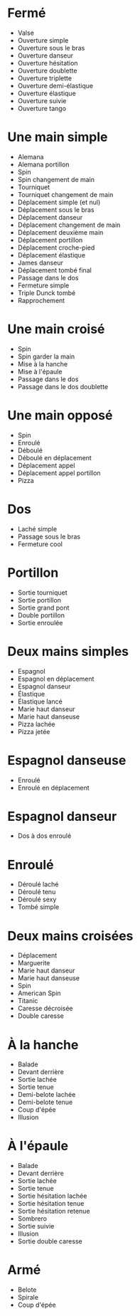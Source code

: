 Fermé
=====

- Valse
- Ouverture simple
- Ouverture sous le bras
- Ouverture danseur
- Ouverture hésitation
- Ouverture doublette
- Ouverture triplette
- Ouverture demi-élastique
- Ouverture élastique
- Ouverture suivie
- Ouverture tango


Une main simple
===============

- Alemana
- Alemana portillon
- Spin
- Spin changement de main
- Tourniquet
- Tourniquet changement de main
- Déplacement simple (et nul)
- Déplacement sous le bras
- Déplacement danseur
- Déplacement changement de main
- Déplacement deuxième main
- Déplacement portillon
- Déplacement croche-pied
- Déplacement élastique
- James danseur
- Déplacement tombé final
- Passage dans le dos
- Fermeture simple
- Triple Dunck tombé
- Rapprochement


Une main croisé
===============

- Spin
- Spin garder la main
- Mise à la hanche
- Mise à l'épaule
- Passage dans le dos
- Passage dans le dos doublette


Une main opposé
===============

- Spin
- Enroulé
- Déboulé
- Déboulé en déplacement
- Déplacement appel
- Déplacement appel portillon
- Pizza


Dos
===

- Laché simple
- Passage sous le bras
- Fermeture cool


Portillon
=========

- Sortie tourniquet
- Sortie portillon
- Sortie grand pont
- Double portillon
- Sortie enroulée


Deux mains simples
==================

- Espagnol
- Espagnol en déplacement
- Espagnol danseur
- Élastique
- Élastique lancé
- Marie haut danseur
- Marie haut danseuse
- Pizza lachée
- Pizza jetée


Espagnol danseuse
=================

- Enroulé
- Enroulé en déplacement


Espagnol danseur
================

- Dos à dos enroulé


Enroulé
=======

- Déroulé laché
- Déroulé tenu
- Déroulé sexy
- Tombé simple


Deux mains croisées
===================

- Déplacement
- Marguerite
- Marie haut danseur
- Marie haut danseuse
- Spin
- American Spin
- Titanic
- Caresse décroisée
- Double caresse


À la hanche
===========

- Balade
- Devant derrière
- Sortie lachée
- Sortie tenue
- Demi-belote lachée
- Demi-belote tenue
- Coup d'épée
- Illusion


À l'épaule
==========

- Balade
- Devant derrière
- Sortie lachée
- Sortie tenue
- Sortie hésitation lachée
- Sortie hésitation tenue
- Sortie hésitation retenue
- Sombrero
- Sortie suivie
- Illusion
- Sortie double caresse


Armé
====

- Belote
- Spirale
- Coup d'épée
